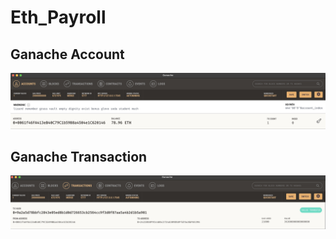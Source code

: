 # Eth_Payroll

## Ganache Account

![image of Ganache account](/Ganacheaccount.jpg)

## Ganache Transaction

![image of Ganache transaction](/Ganachetx.jpg)